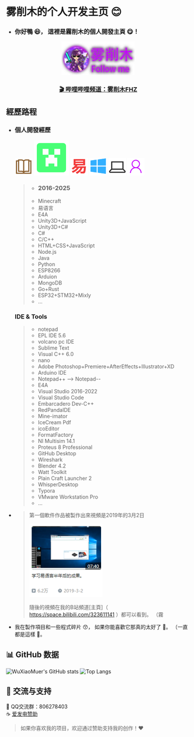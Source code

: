 # 雾削木的个人开发主页 😊



* ### 你好鴨 😆， 這裡是霧削木的個人開發主頁 😋！
<p align="center">
  <a href="https://github.com/WuXiaoMuer">
    <img src="img/me.png" width="200" alt="开发者">
  </a>
</p>

<h3 align="center">
  <a href="https://space.bilibili.com/323611141"> 
    🎬 哔哩哔哩频道：雾削木FHZ 
  </a>
</h3>


## 經歷路程

* ### 個人開發經歷

  ![book](img/book.png) ![MC](img/mc_cr.svg)  ![epl](img/e.png) ![Window](img/window.png) ![pc](img/pc.png) ![people](img/people.png)
  >- ### 2016-2025
  >- Minecraft
  >- 易语言
  >- E4A
  >- Unity3D+JavaScript
  >- Unity3D+C#
  >- C#
  >- C/C++
  >- HTML+CSS+JavaScript
  >- Node.js
  >- Java
  >- Python
  >- ESP8266
  >- Arduion
  >- MongoDB
  >- Go+Rust
  >- ESP32+STM32+Mixly
  >- ...

  ### IDE & Tools
  >- notepad
  >- EPL IDE 5.6
  >- volcano pc IDE
  >- Sublime Text
  >- Visual C++ 6.0
  >- nano
  >- Adobe Photoshop+Premiere+AfterEffects+Illustrator+XD
  >- Arduino IDE
  >- Notepad++ --> Notepad--
  >- E4A
  >- Visual Studio 2016-2022
  >- Visual Studio Code
  >- Embarcadero Dev-C++
  >- RedPandaIDE
  >- Mine-imator
  >- IceCream Pdf
  >- icoEditor
  >- FormatFactory
  >- NI Multisim 14.1
  >- Proteus 8 Professional
  >- GitHub Desktop
  >- Wireshark
  >- Blender 4.2
  >- Watt Toolkit
  >- Plain Craft Launcher 2
  >- WhisperDesktop
  >- Typora
  >- VMware Workstation Pro
  >- ...
  

* >第一個軟件作品被製作出來視頻是2019年的3月2日
  >
  >![Hems X 虚拟桌面模拟程序](img/img1.png)
  >
  >隨後的視頻在我的B站頻道[主頁]（ https://space.bilibili.com/323611141 ）都可以看到。
  >（霧
  
* 我在製作項目和一些程式碎片 😙， 如果你能喜歡它那真的太好了 🤣。 （一直都是這樣 🤗。
  
## 📊 GitHub 数据
  ![WuXiaoMuer's GitHub stats](https://github-readme-stats.vercel.app/api?username=WuXiaoMuer&show_icons=true&theme=dark)
  ![Top Langs](https://github-readme-stats.vercel.app/api/top-langs/?username=WuXiaoMuer&layout=compact)


## 💬 交流与支持

📢 QQ交流群：806278403  
☕ [爱发电赞助](https://afdian.com/a/WuXiaoMu)  

> 如果你喜欢我的项目，欢迎通过赞助支持我的创作！❤️
